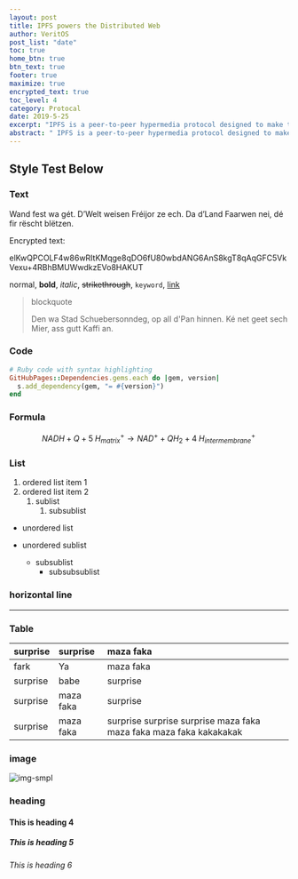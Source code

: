 ```yaml
---
layout: post
title: IPFS powers the Distributed Web
author: VeritOS
post_list: "date"
toc: true
home_btn: true
btn_text: true
footer: true
maximize: true
encrypted_text: true
toc_level: 4
category: Protocal
date: 2019-5-25
excerpt: "IPFS is a peer-to-peer hypermedia protocol designed to make the web faster, safer, and more open. It works well on VeritOS."
abstract: " IPFS is a peer-to-peer hypermedia protocol designed to make the web faster, safer, and more open."
---
```


## Style Test Below

### Text

Wand fest wa gét. D’Welt weisen Fréijor ze ech. Da d’Land Faarwen nei, dé fir rëscht blëtzen. 

Encrypted text:<br>
<p class="encrypted">elKwQPCOLF4w86wRItKMqge8qDO6fU80wbdANG6AnS8kgT8qAqGFC5VkVexu+4RBhBMUWwdkzEVo8HAKUT</p>

normal, **bold**, *italic*, ~~strikethrough~~, `keyword`, [link](www.google.com)

> blockquote
>
>Den wa Stad Schuebersonndeg, op all d'Pan hinnen. Ké net geet sech Mier, ass gutt Kaffi an. 

### Code

```ruby
# Ruby code with syntax highlighting
GitHubPages::Dependencies.gems.each do |gem, version|
  s.add_dependency(gem, "= #{version}")
end
```

### Formula

$$
NADH+Q+5\;H_{matrix}^{+}\rightarrow NAD^{+}+QH_{2}+4\;H_{intermembrane}^{+}\!
$$

### List
1. ordered list item 1
2. ordered list item 2
   1. sublist
      1. subsublist
* unordered list  
     
* unordered sublist
  * subsublist
    * subsubsublist

### horizontal line

***

### Table

| surprise | surprise  | maza faka |
| :------- | :-------- | :-------- |
| fark     | Ya        | maza faka |
| surprise | babe      | surprise  |
| surprise | maza faka | surprise  |
| surprise | maza faka | surprise surprise surprise maza faka maza faka maza faka kakakakak |

### image
![img-smpl]({{site.url}}{{site.baseurl}}{{site.assets_path}}/img/img-sample.jpg)

### heading
#### This is heading 4
##### This is heading 5
###### This is heading 6
